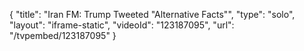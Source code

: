 {
    "title": "Iran FM: Trump Tweeted \"Alternative Facts\"",
    "type": "solo",
    "layout": "iframe-static",
    "videoId": "123187095",
    "url": "\/tvpembed\/123187095"
}